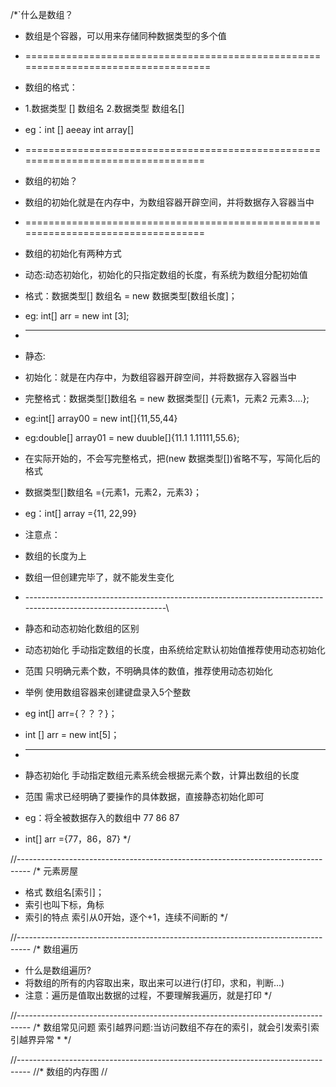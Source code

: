 /*`什么是数组？
 * 数组是个容器，可以用来存储同种数据类型的多个值
 * ===================================================================================
 * 数组的格式：
 * 1.数据类型 [] 数组名      2.数据类型 数组名[]
 * eg：int [] aeeay         int array[]
 * ==================================================================================
 * 数组的初始？
 * 数组的初始化就是在内存中，为数组容器开辟空间，并将数据存入容器当中
 * ==================================================================================
 * 数组的初始化有两种方式
 * 动态:动态初始化，初始化的只指定数组的长度，有系统为数组分配初始值
 * 格式：数据类型[] 数组名 = new 数据类型[数组长度]；
 * eg: int[] arr = new int [3];


 * ---------------------------------------------------------------------------------
 * 静态:
 * 初始化：就是在内存中，为数组容器开辟空间，并将数据存入容器当中
 * 完整格式：数据类型[]数组名 = new 数据类型[] {元素1，元素2 元素3....};
 * eg:int[] array00 = new int[]{11,55,44}
 * eg:double[] array01 = new duuble[]{11.1 1.11111,55.6};
 * 在实际开始的，不会写完整格式，把(new 数据类型[])省略不写，写简化后的格式
 * 数据类型[]数组名 ={元素1，元素2，元素3}；
 * eg：int[] array ={11, 22,99}
 * 注意点：
 * 数组的长度为上
 * 数组一但创建完毕了，就不能发生变化
 * -------------------------------------------------------------------------------------------------------------\
 * 静态和动态初始化数组的区别
 * 动态初始化 手动指定数组的长度，由系统给定默认初始值推荐使用动态初始化
 * 范围 只明确元素个数，不明确具体的数值，推荐使用动态初始化
 * 举例 使用数组容器来创建键盘录入5个整数
 * eg int[] arr={？？？}；
 * int [] arr = new int[5]；
 * --------------------------------------------------------------------------------------------------------------
 * 静态初始化 手动指定数组元素系统会根据元素个数，计算出数组的长度
 * 范围 需求已经明确了要操作的具体数据，直接静态初始化即可
 * eg：将全被数据存入的数组中 77 86 87
 * int[] arr ={77，86，87}
 */


 //---------------------------------------------------------------------------------
/* 元素房屋
*  格式 数组名[索引]；
 * 索引也叫下标，角标
 * 索引的特点 索引从0开始，逐个+1，连续不间断的
 */


 //---------------------------------------------------------------------------------
/* 数组遍历
 * 什么是数组遍历?
 * 将数组的所有的内容取出来，取出来可以进行(打印，求和，判断...)
 * 注意：遍历是值取出数据的过程，不要理解我遍历，就是打印
 */
 
 //---------------------------------------------------------------------------------
 /*  数组常见问题
 索引越界问题:当访问数组不存在的索引，就会引发索引索引越界异常
 * 
 */

 //---------------------------------------------------------------------------------
 //*  数组的内存图
 //